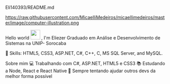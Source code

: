 Eli140393/README.md


https://raw.githubusercontent.com/MicaelliMedeiros/micaellimedeiros/master/image/computer-illustration.png


 Hello world <img src=https://github.com/TheDudeThatCode/TheDudeThatCode/blob/master/Assets/Earth.gif width="30"> , I'm Eliezer 
Graduado em Análise e Desenvolvimento de Sistemas  na UNIP- Sorocaba 

🚀 Skills: HTML5, CSS3, ASP.NET, C#, C++, C, MS SQL Server, and MySQL.

Sobre mim
💻 Trabalhando com C#, ASP.NET, HTML5 e CSS3
📚 Estudando a Node, React e React Native
💜 Sempre tentando ajudar outros devs da melhor forma possível
